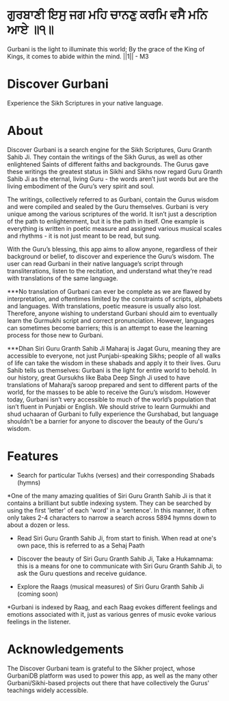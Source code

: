 # ਗੁਰਬਾਣੀ ਇਸੁ ਜਗ ਮਹਿ ਚਾਨਣੁ ਕਰਮਿ ਵਸੈ ਮਨਿ ਆਏ ॥੧॥

Gurbani is the light to illuminate this world; By the grace of the King of Kings, it comes to abide within the mind. ||1|| - M3

Discover Gurbani
================

Experience the Sikh Scriptures in your native language.

About
=====

Discover Gurbani is a search engine for the Sikh Scriptures, Guru Granth Sahib Ji. They contain the writings of the Sikh Gurus, as well as other enlightened Saints of different faiths and backgrounds. The Gurus gave these writings the greatest status in Sikhi and Sikhs now regard Guru Granth Sahib Ji as the eternal, living Guru - the words aren’t just words but are the living embodiment of the Guru’s very spirit and soul.

The writings, collectively referred to as Gurbani, contain the Gurus wisdom and were compiled and sealed by the Guru themselves. Gurbani is very unique among the various scriptures of the world. It isn’t just a description of the path to enlightenment, but it is the path in itself. One example is everything is written in poetic measure and assigned various musical scales and rhythms - it is not just meant to be read, but sung.

With the Guru’s blessing, this app aims to allow anyone, regardless of their background or belief, to discover and experience the Guru’s wisdom. The user can read Gurbani in their native language’s script through transliterations, listen to the recitation, and understand what they’re read with translations of the same language.

***No translation of Gurbani can ever be complete as we are flawed by interpretation, and oftentimes limited by the constraints of scripts, alphabets and languages. With translations, poetic measure is usually also lost. Therefore, anyone wishing to understand Gurbani should aim to eventually learn the Gurmukhi script and correct pronunciation. However, languages can sometimes become barriers; this is an attempt to ease the learning process for those new to Gurbani.

***Dhan Siri Guru Granth Sahib Ji Maharaj is Jagat Guru, meaning they are accessible to everyone, not just Punjabi-speaking Sikhs; people of all walks of life can take the wisdom in these shabads and apply it to their lives. Guru Sahib tells us themselves: Gurbani is the light for entire  world to behold. In our history, great Gursukhs like Baba Deep Singh Ji used to have translations of Maharaj’s saroop prepared and sent to different parts of the world, for the masses to be able to receive the Guru’s wisdom. However today, Gurbani isn’t very accessible to much of the world’s population that isn’t fluent in Punjabi or English. We should strive to learn Gurmukhi and shud uchaaran of Gurbani to fully experience the Gurshabad, but language shouldn’t be a barrier for anyone to discover the beauty of the Guru's wisdom.


Features
========

- Search for particular Tukhs (verses) and their corresponding Shabads (hymns)

*One of the many amazing qualities of Siri Guru Granth Sahib Ji is that it contains a brilliant but subtle indexing system. They can be searched by using the first 'letter' of each 'word' in a 'sentence'. In this manner, it often only takes 2-4 characters to narrow a search across 5894 hymns down to about a dozen or less.

- Read Siri Guru Granth Sahib Ji, from start to finish. When read at one's own pace, this is referred to as a Sehaj Paath

- Discover the beauty of Siri Guru Granth Sahib Ji, Take a Hukamnama: this is a means for one to communicate with Siri Guru Granth Sahib Ji, to ask the Guru questions and receive guidance.

- Explore the Raags (musical measures) of Siri Guru Granth Sahib Ji (coming soon)

*Gurbani is indexed by Raag, and each Raag evokes different feelings and emotions associated with it, just as various genres of music evoke various feelings in the listener.


Acknowledgements
================

The Discover Gurbani team is grateful to the Sikher project, whose GurbaniDB platform was used to power this app, as well as the many other Gurbani/Sikhi-based projects out there that have collectively the Gurus' teachings widely accessible.
